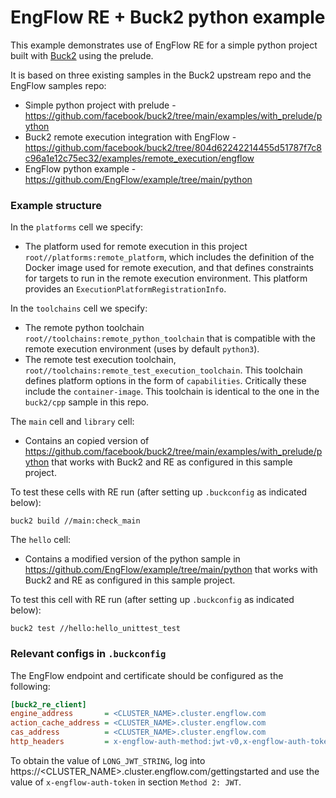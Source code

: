 # EngFlow RE + Buck2 python example

This example demonstrates use of EngFlow RE for a simple python project built with [Buck2](https://github.com/facebook/buck2) using the prelude.

It is based on three existing samples in the Buck2 upstream repo and the EngFlow samples repo:

* Simple python project with prelude - https://github.com/facebook/buck2/tree/main/examples/with_prelude/python
* Buck2 remote execution integration with EngFlow - https://github.com/facebook/buck2/tree/804d62242214455d51787f7c8c96a1e12c75ec32/examples/remote_execution/engflow
* EngFlow python example - https://github.com/EngFlow/example/tree/main/python

### Example structure

In the `platforms` cell we specify:
* The platform used for remote execution in this project `root//platforms:remote_platform`, which includes the definition of the Docker image used for remote execution, and that defines constraints for targets to run in the remote execution environment. This platform provides an `ExecutionPlatformRegistrationInfo`.

In the `toolchains` cell we specify:

* The remote python toolchain `root//toolchains:remote_python_toolchain` that is compatible with the remote execution environment (uses by default `python3`).
* The remote test execution toolchain, `root//toolchains:remote_test_execution_toolchain`. This toolchain defines platform options in the form of `capabilities`. Critically these include the `container-image`. This toolchain is identical to the one in the `buck2/cpp` sample in this repo.

The `main` cell and `library` cell:

* Contains an copied version of https://github.com/facebook/buck2/tree/main/examples/with_prelude/python that works with Buck2 and RE as configured in this sample project.

To test these cells with RE run (after setting up `.buckconfig` as indicated below):

```
buck2 build //main:check_main
```

The `hello` cell:

* Contains a modified version of the python sample in https://github.com/EngFlow/example/tree/main/python that works with Buck2 and RE as configured  in this sample project.

To test this cell with RE run (after setting up `.buckconfig` as indicated below):

```
buck2 test //hello:hello_unittest_test
```

### Relevant configs in `.buckconfig`

The EngFlow endpoint and certificate should be configured as the
following:

```ini
[buck2_re_client]
engine_address       = <CLUSTER_NAME>.cluster.engflow.com
action_cache_address = <CLUSTER_NAME>.cluster.engflow.com
cas_address          = <CLUSTER_NAME>.cluster.engflow.com
http_headers         = x-engflow-auth-method:jwt-v0,x-engflow-auth-token:LONG_JWT_STRING
 ```

To obtain the value of `LONG_JWT_STRING`, log into https://<CLUSTER_NAME>.cluster.engflow.com/gettingstarted and use the value of `x-engflow-auth-token` in section `Method 2: JWT`.
